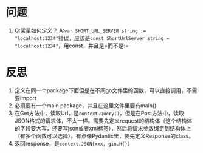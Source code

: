 # 问题
1. Q:常量如何定义？
   A:`var SHORT_URL_SERVER string := "localhost:1234"`错误，应该是`const ShortUrlServer string = "localhost:1234"`，用const，并且是=而不是:=
# 反思
1. 定义在同一个package下面但是在不同go文件里的函数，可以直接调用，不需要import
2. 必须要有一个main package，并且在这里文件里要有main()
3. 在Get方法中，读取Url，是`context.Query()`，但是在Post方法中，读取JSON格式的请求体，不太一样。需要先定义request的结构体（这个结构体的字段要大写，还要写json或者xml标签），然后将请求参数绑定到结构体上（有多个函数可以选择）。有点像Pydantic里，要先定义Response的class。
4. 返回response，是`context.JSON(xxx, gin.H{})`